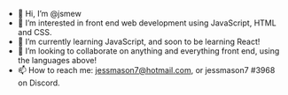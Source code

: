 - 👋 Hi, I’m @jsmew
- 👀 I’m interested in front end web development using JavaScript, HTML and CSS.
- 🌱 I’m currently learning JavaScript, and soon to be learning React!
- 💞️ I’m looking to collaborate on anything and everything front end, using the languages above!
- 📫 How to reach me: jessmason7@hotmail.com, or jessmason7 #3968 on Discord.

<!---
jsmew/jsmew is a ✨ special ✨ repository because its `README.md` (this file) appears on your GitHub profile.
You can click the Preview link to take a look at your changes.
--->
